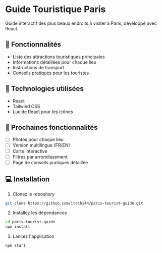# Guide Touristique Paris

Guide interactif des plus beaux endroits à visiter à Paris, développé avec React.

## 🗼 Fonctionnalités

- Liste des attractions touristiques principales
- Informations détaillées pour chaque lieu
- Instructions de transport
- Conseils pratiques pour les touristes

## 🚀 Technologies utilisées

- React
- Tailwind CSS
- Lucide React pour les icônes

## 📱 Prochaines fonctionnalités

- [ ] Photos pour chaque lieu
- [ ] Version multilingue (FR/EN)
- [ ] Carte interactive
- [ ] Filtres par arrondissement
- [ ] Page de conseils pratiques détaillée

## 💻 Installation

1. Clonez le repository
```bash
git clone https://github.com/itachi44/paris-tourist-guide.git
```

2. Installez les dépendances
```bash
cd paris-tourist-guide
npm install
```

3. Lancez l'application
```bash
npm start
```